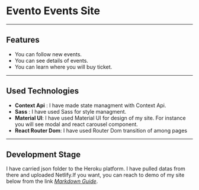 # Evento Events Site

---

## Features

- You can follow new events.
- You can see details of events.
- You can learn where you will buy ticket.

---

## Used Technologies

- **Context Api** : I have made state managment with Context Api.
- **Sass** : I have used Sass for style managment.
- **Material UI**: I have used Material UI for design of my site. For instance you will see modal and react carousel component.
- **React Router Dom**: I have used Router Dom transition of among pages

---

## Development Stage

I have carried json folder to the Heroku platform. I have pulled datas from there and uploaded Netlify.If you want, you can reach to demo of my site below from the link
*[Markdown Guide](https://www.markdownguide.org)*.

